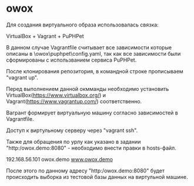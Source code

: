 # owox

Для создания виртуального образа использовалась связка:

VirtualBox + Vagrant + PuPHPet

В данном случае Vagrantfile считывает все зависимости которые описаны в \owox\puphpet\config.yaml, так как все зависимости были сформированы с использванием сервиса PuPHPet.

После клонирования репозитория, в командной строке прописываем "vagrant up".

Перед выполнением данной окмманды необходимо установить VirtualBox(https://www.virtualbox.org/) и Vagrant(https://www.vagrantup.com/) соответственно.

Вагрант формирует виртуальную машину согласно зависимостей в Vagrantfile.

Доступ к виртульному серверу через "vagrant ssh".

Также для обращения по урлу как указано в задании "http:/owox.demo:8080" - необходимо внести правки в hosts-файл.

192.168.56.101 owox.demo www.owox.demo

После этого по данному адресу "http:/owox.demo:8080" будет происходить выборка из тестовой базы данных на виртульной машине.